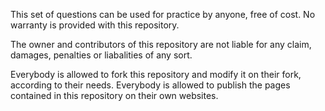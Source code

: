 This set of questions can be used for practice by anyone, free of cost. No warranty is provided with this repository.

The owner and contributors of this repository are not liable for any claim, damages, penalties or liabalities of any sort.

Everybody is allowed to fork this repository and modify it on their fork, according to their needs. Everybody is allowed to publish the pages contained in this repository on their own websites.